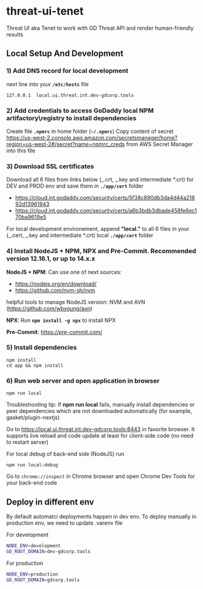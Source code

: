 # threat-ui-tenet

Threat UI aka Tenet to work with GD Threat API and render human-friendly results

## Local Setup And Development

### 1) Add DNS record for local development

next line into your **`/etc/hosts`** file

```
127.0.0.1  local.ui.threat.int.dev-gdcorp.tools
```

### 2) Add credentials to access GoDaddy local NPM artifactory\registry to install dependencies

Create file **`.npmrc`** in home folder (**`~/.npmrc`**)
Copy content of secret https://us-west-2.console.aws.amazon.com/secretsmanager/home?region=us-west-2#/secret?name=npmrc_creds from AWS Secret Manager into this file

### 3) Download SSL certificates

Download all 6 files from links below (_.crt, _.key and intermediate \*.crt) for DEV and PROD env and save them in **`./app/cert`** folder

- https://cloud.int.godaddy.com/security/certs/5f38c890db3da4d44a21892d13961943
- https://cloud.int.godaddy.com/security/certs/a6b3bdb3dbade458fe6ec170ba9619e5

For local development environement, append **"local."** to all 6 files in your (_.cert, _.key and intermediate \*.crt) local **`./app/cert`** folder

### 4) Install NodeJS + NPM, NPX and Pre-Commit. Recommended version 12.16.1, or up to 14.x.x

**NodeJS + NPM**: Can use one of next sources:

- https://nodejs.org/en/download/
- https://github.com/nvm-sh/nvm

helpful tools to manage NodeJS version: NVM and AVN (https://github.com/wbyoung/avn)

**NPX**:
Run **`npm install -g npx`** to install NPX

**Pre-Commit**: https://pre-commit.com/

### 5) Install dependencies

```
npm install
cd app && npm install
```

### 6) Run web server and open application in browser

```
npm run local
```

Troubleshooting tip: If **npm run local** fails, manually install dependencies or peer dependencies which are not downloaded automatically (for example, gasket/plugin-nextjs)

Go to https://local.ui.threat.int.dev-gdcorp.tools:8443 in favorite browser.
It supports live reload and code update at least for client-side code (no need to restart server)

For local debug of back-end side (NodeJS) run

```
npm run local:debug
```

Go to `chrome://inspect` in Chrome browser and open Chrome Dev Tools for your back-end code

## Deploy in different env

By default automatci deployments happen in dev env. To deploy manually in production env, we need to update .varenv file

For development

```bash
NODE_ENV=development
GD_ROOT_DOMAIN=dev-gdcorp.tools
```

For production

```bash
NODE_ENV=production
GD_ROOT_DOMAIN=gdcorp.tools
```

